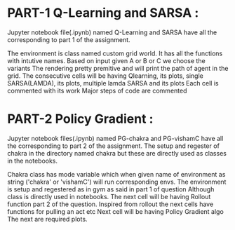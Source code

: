 
# PART-1 Q-Learning and SARSA :

Jupyter notebook file(.ipynb) named Q-Learning and SARSA have all the corresponding to part 1 of the assignment.

The environment is class named custom grid world. It has all the functions with intutive names.
Based on input given A or B or C we choose the variants
The rendering pretty premitive and will print the path of agent in the grid.
The consecutive cells will be having Qlearning, its plots, single SARSA(LAMDA), its plots, multiple lamda SARSA and its plots
Each cell is commented with its work Major steps of code are commented



# PART-2 Policy Gradient :

Jupyter notebook files(.ipynb) named PG-chakra and PG-vishamC have all the corresponding to part 2 of the assignment.
The setup and regester of chakra in the directory named chakra but these are directly used as classes in the notebooks.

Chakra class has mode variable which when given name of environment as string ('chakra' or 'vishamC') will run corresponding envs.
The environment is setup and regestered as in gym as said in part 1 of question
Although class is directly used in notebooks.
The next cell will be having Rollout function part 2 of the question.
Inspired from rollout the next cells have functions for pulling an act etc
Next cell will be having Policy Gradient algo
The next are required plots.

